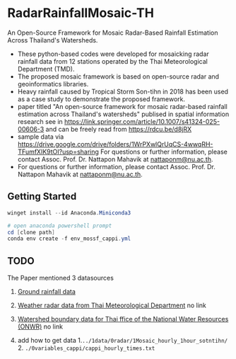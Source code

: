 # RadarRainfallMosaic-TH

An Open-Source Framework for Mosaic Radar-Based Rainfall Estimation Across Thailand's Watersheds.

- These python-based codes were developed for mosaicking radar rainfall data from 12 stations operated by the Thai Meteorological Department (TMD).
- The proposed mosaic framework is based on open-source radar and geoinformatics libraries.
- Heavy rainfall caused by Tropical Storm Son-tihn in 2018 has been used as a case study to demonstrate the proposed framework.
- paper titled "An open-source framework for mosaic radar-based rainfall estimation across Thailand's watersheds" publised in spatial information research see in https://link.springer.com/article/10.1007/s41324-025-00606-3 and can be freely read from https://rdcu.be/d8jRX
- sample data via https://drive.google.com/drive/folders/1WrPXwlQrUqCS-4wwqRH-TFumfXIK9tOI?usp=sharing
For questions or further information, please contact Assoc. Prof. Dr. Nattapon Mahavik at nattaponm@nu.ac.th.
- For questions or further information, please contact Assoc. Prof. Dr. Nattapon Mahavik at nattaponm@nu.ac.th.

## Getting Started

```powershell
winget install --id Anaconda.Miniconda3

# open anaconda powershell prompt
cd [clone path]
conda env create -f env_mossf_cappi.yml
```

## TODO

The Paper mentioned 3 datasources

1. [Ground rainfall data](https://tiservice.hii.or.th/opendata/data_catalog/hourly_rain/)
2. [Weather radar data from Thai Meteorological Department]() no link
3. [Watershed boundary data for Thai ffice of the National Water Resources (ONWR)]() no link


4. add how to get data 1.`../1data/0radar/1Mosaic_hourly_1hour_sotntihn/` 2. `./0variables_cappi/cappi_hourly_times.txt`
